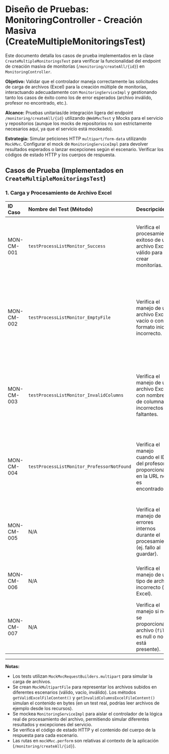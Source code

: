 # Diseño de Pruebas: MonitoringController - Creación Masiva (CreateMultipleMonitoringsTest)

Este documento detalla los casos de prueba implementados en la clase `CreateMultipleMonitoringsTest` para verificar la funcionalidad del endpoint de creación masiva de monitorías (`/monitoring/createAll/{id}`) en `MonitoringController`.

**Objetivo:** Validar que el controlador maneja correctamente las solicitudes de carga de archivos (Excel) para la creación múltiple de monitorías, interactuando adecuadamente con `MonitoringServiceImpl` y gestionando tanto los casos de éxito como los de error esperados (archivo inválido, profesor no encontrado, etc.).

**Alcance:** Pruebas unitarias/de integración ligera del endpoint `/monitoring/createAll/{id}` utilizando `@WebMvcTest` y Mocks para el servicio y repositorios (aunque los mocks de repositorios no son estrictamente necesarios aquí, ya que el servicio está mockeado).

**Estrategia:** Simular peticiones HTTP `multipart/form-data` utilizando `MockMvc`. Configurar el mock de `MonitoringServiceImpl` para devolver resultados esperados o lanzar excepciones según el escenario. Verificar los códigos de estado HTTP y los cuerpos de respuesta.

## Casos de Prueba (Implementados en `CreateMultipleMonitoringsTest`)

### 1. Carga y Procesamiento de Archivo Excel

| ID Caso  | Nombre del Test (Método)                   | Descripción                                                                                | Precondiciones (Mocks)                                                                   | Pasos                                                                                                                               | Resultado Esperado                                                                                                                              | Estado |
| :------- | :----------------------------------------- | :----------------------------------------------------------------------------------------- | :--------------------------------------------------------------------------------------- | :---------------------------------------------------------------------------------------------------------------------------------- | :---------------------------------------------------------------------------------------------------------------------------------------------- | :----- |
| MON-CM-001 | `testProcessListMonitor_Success`         | Verifica el procesamiento exitoso de un archivo Excel válido para crear monitorías.        | `monitoringService.processListMonitor` devuelve mensaje de éxito "Todas las monitorias..." | 1. Crear `MockMultipartFile` válido. 2. Configurar Mock del servicio. 3. Realizar petición `multipart` a `/monitoring/createAll/{id}`. | Status HTTP 200 (OK). Cuerpo de la respuesta contiene el mensaje de éxito devuelto por el servicio.                                             | OK     |
| MON-CM-002 | `testProcessListMonitor_EmptyFile`       | Verifica el manejo de un archivo Excel vacío o con formato inicial incorrecto.           | `monitoringService.processListMonitor` lanza `Exception` ("Incompatibilidad...")       | 1. Crear `MockMultipartFile` vacío. 2. Configurar Mock del servicio para lanzar excepción. 3. Realizar petición `multipart`.          | Status HTTP 500 (Internal Server Error). Cuerpo de la respuesta contiene el mensaje de error formateado por el controlador ("Error al procesar..."). | OK     |
| MON-CM-003 | `testProcessListMonitor_InvalidColumns`  | Verifica el manejo de un archivo Excel con nombres de columna incorrectos o faltantes.     | `monitoringService.processListMonitor` lanza `Exception` ("Incompatibilidad...")       | 1. Crear `MockMultipartFile` con contenido inválido. 2. Configurar Mock del servicio para lanzar excepción. 3. Realizar petición `multipart`. | Status HTTP 500 (Internal Server Error). Cuerpo de la respuesta contiene el mensaje de error formateado por el controlador.                          | OK     |
| MON-CM-004 | `testProcessListMonitor_ProfessorNotFound`| Verifica el manejo cuando el ID del profesor proporcionado en la URL no es encontrado.   | `monitoringService.processListMonitor` lanza `Exception` ("Profesor no encontrado")    | 1. Crear `MockMultipartFile` válido. 2. Configurar Mock del servicio para lanzar excepción. 3. Realizar petición `multipart`.          | Status HTTP 500 (Internal Server Error). Cuerpo de la respuesta contiene el mensaje de error formateado por el controlador.                          | OK     |
| MON-CM-005 | N/A                                        | Verifica el manejo de errores internos durante el procesamiento (ej. fallo al guardar). | `monitoringService.processListMonitor` lanza `RuntimeException` u otra no esperada.      | 1. Crear `MockMultipartFile` válido. 2. Configurar Mock del servicio para lanzar `RuntimeException`. 3. Realizar petición `multipart`. | Status HTTP 500 (Internal Server Error). Cuerpo de la respuesta contiene un mensaje de error genérico.                                            | Pendiente |
| MON-CM-006 | N/A                                        | Verifica el manejo de un tipo de archivo incorrecto (no Excel).                            | - (El controlador o Spring podrían rechazarlo antes de llamar al servicio)                 | 1. Crear `MockMultipartFile` con `contentType` incorrecto. 2. Realizar petición `multipart`.                                        | Status HTTP 400 (Bad Request) o 415 (Unsupported Media Type).                                                                                 | Pendiente |
| MON-CM-007 | N/A                                        | Verifica el manejo si no se proporciona el archivo (`file` es null o no está presente).  | -                                                                                        | 1. Realizar petición `multipart` sin adjuntar el archivo `file`.                                                                    | Status HTTP 400 (Bad Request) indicando que falta el parámetro requerido.                                                                     | Pendiente |

---

**Notas:**

*   Los tests utilizan `MockMvcRequestBuilders.multipart` para simular la carga de archivos.
*   Se crean `MockMultipartFile` para representar los archivos subidos en diferentes escenarios (válido, vacío, inválido). Los métodos `getValidExcelFileContent()` y `getInvalidColumnsExcelFileContent()` simulan el contenido en bytes (en un test real, podrías leer archivos de ejemplo desde los recursos).
*   Se mockea `MonitoringServiceImpl` para aislar el controlador de la lógica real de procesamiento del archivo, permitiendo simular diferentes resultados y excepciones del servicio.
*   Se verifica el código de estado HTTP y el contenido del cuerpo de la respuesta para cada escenario.
*   Las rutas en `mockMvc.perform` son relativas al contexto de la aplicación (`/monitoring/createAll/{id}`).
